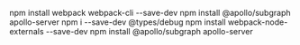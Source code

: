npm install webpack webpack-cli --save-dev
    npm install @apollo/subgraph apollo-server
npm i --save-dev @types/debug
npm install webpack-node-externals --save-dev
npm install @apollo/subgraph apollo-server

